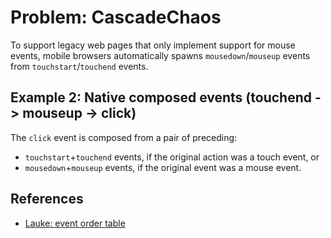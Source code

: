 # Problem: CascadeChaos

To support legacy web pages that only implement support for mouse events, mobile browsers automatically spawns `mousedown`/`mouseup` events from `touchstart`/`touchend` events.

## Example 2: Native composed events (touchend -> mouseup -> click)

<code-demo src="demo/TouchendMouseupClick.html"></code-demo>

The `click` event is composed from a pair of preceding:
 * `touchstart`+`touchend` events, if the original action was a touch event, or
 * `mousedown`+`mouseup` events, if the original event was a mouse event.

## References

 * [Lauke: event order table](https://patrickhlauke.github.io/touch/tests/results/)